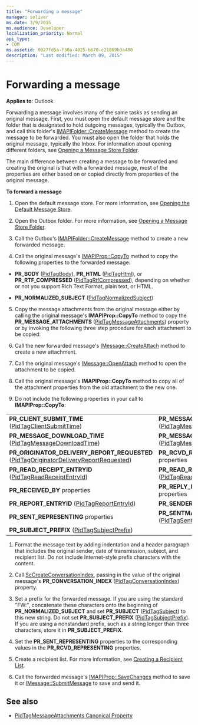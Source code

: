 ```yaml
---
title: "Forwarding a message"
manager: soliver
ms.date: 3/9/2015
ms.audience: Developer
localization_priority: Normal
api_type:
- COM
ms.assetid: 0027fd5a-f30a-4025-b670-c21869b3a480
description: "Last modified: March 09, 2015"
---
```


# Forwarding a message

**Applies to**: Outlook 
  
Forwarding a message involves many of the same tasks as sending an original message. First, you must open the default message store and the folder that is designated to hold outgoing messages, typically the Outbox, and call this folder's [IMAPIFolder::CreateMessage](imapifolder-createmessage.md) method to create the message to be forwarded. You must also open the folder that holds the original message, typically the Inbox. For information about opening different folders, see [Opening a Message Store Folder](opening-a-message-store-folder.md).
  
The main difference between creating a message to be forwarded and creating the original is that with a forwarded message, most of the properties are either based on or copied directly from properties of the original message. 
  
**To forward a message**
  
1. Open the default message store. For more information, see [Opening the Default Message Store](opening-the-default-message-store.md).
    
2. Open the Outbox folder. For more information, see [Opening a Message Store Folder](opening-a-message-store-folder.md).
    
3. Call the Outbox's [IMAPIFolder::CreateMessage](imapifolder-createmessage.md) method to create a new forwarded message. 
    
4. Call the original message's [IMAPIProp::CopyTo](imapiprop-copyto.md) method to copy the following properties to the forwarded message: 
    
  - **PR\_BODY** ([PidTagBody](pidtagbody-canonical-property.md)), **PR\_HTML** ([PidTagHtml](pidtaghtml-canonical-property.md)), or **PR_RTF_COMPRESSED** ([PidTagRtfCompressed](pidtagrtfcompressed-canonical-property.md)), depending on whether or not you support Rich Text Format, plain text, or HTML.
    
  - **PR\_NORMALIZED_SUBJECT** ([PidTagNormalizedSubject](pidtagnormalizedsubject-canonical-property.md)) 
    
5. Copy the message attachments from the original message either by calling the original message's **IMAPIProp::CopyTo** method to copy the **PR_MESSAGE_ATTACHMENTS** ([PidTagMessageAttachments](pidtagmessageattachments-canonical-property.md)) property or by invoking the following three step procedure for each attachment to be copied:
    
  1. Call the new forwarded message's [IMessage::CreateAttach](imessage-createattach.md) method to create a new attachment. 
      
  2. Call the original message's [IMessage::OpenAttach](imessage-openattach.md) method to open the attachment to be copied. 
      
  3. Call the original message's **IMAPIProp::CopyTo** method to copy all of the attachment properties from the old attachment to the new one. 
    
6. Do not include the following properties in your call to **IMAPIProp::CopyTo**: 
    
|||
|:-----|:-----|
|**PR_CLIENT_SUBMIT_TIME** ([PidTagClientSubmitTime](pidtagclientsubmittime-canonical-property.md))  <br/> |**PR_MESSAGE_DELIVERY_TIME** ([PidTagMessageDeliveryTime](pidtagmessagedeliverytime-canonical-property.md))  <br/> |
|**PR_MESSAGE_DOWNLOAD_TIME** ([PidTagMessageDownloadTime](pidtagmessagedownloadtime-canonical-property.md))  <br/> |**PR_MESSAGE_FLAGS** ([PidTagMessageFlags](pidtagmessageflags-canonical-property.md))  <br/> |
|**PR_ORIGINATOR_DELIVERY_REPORT_REQUESTED** ([PidTagOriginatorDeliveryReportRequested](pidtagoriginatordeliveryreportrequested-canonical-property.md))  <br/> |**PR_RCVD_REPRESENTING** properties  <br/> |
|**PR_READ_RECEIPT_ENTRYID** ([PidTagReadReceiptEntryId](pidtagreadreceiptentryid-canonical-property.md))  <br/> |**PR_READ_RECEIPT_REQUESTED** ([PidTagReadReceiptRequested](pidtagreadreceiptrequested-canonical-property.md))  <br/> |
|**PR_RECEIVED_BY** properties  <br/> |**PR_REPLY_RECIPIENT** properties  <br/> |
|**PR_REPORT_ENTRYID** ([PidTagReportEntryId](pidtagreportentryid-canonical-property.md))  <br/> |**PR_SENDER** properties  <br/> |
|**PR_SENT_REPRESENTING** properties  <br/> |**PR_SENTMAIL_ENTRYID** ([PidTagSentMailEntryId](pidtagsentmailentryid-canonical-property.md))  <br/> |
|**PR_SUBJECT_PREFIX** ([PidTagSubjectPrefix](pidtagsubjectprefix-canonical-property.md))  <br/> | <br/> |
   
1. Format the message text by adding indentation and a header paragraph that includes the original sender, date of transmission, subject, and recipient list. Do not include Internet-style prefix characters with the content.
    
2. Call [ScCreateConversationIndex](sccreateconversationindex.md), passing in the value of the original message's **PR_CONVERSATION_INDEX** ([PidTagConversationIndex](pidtagconversationindex-canonical-property.md)) property.
    
3. Set a prefix for the forwarded message. If you are using the standard "FW:", concatenate these characters onto the beginning of **PR_NORMALIZED_SUBJECT** and set **PR_SUBJECT** ([PidTagSubject](pidtagsubject-canonical-property.md)) to this new string. Do not set **PR_SUBJECT_PREFIX** ([PidTagSubjectPrefix](pidtagsubjectprefix-canonical-property.md)). If you are using a nonstandard prefix, such as a string longer than three characters, store it in **PR_SUBJECT_PREFIX**. 
    
4. Set the **PR_SENT_REPRESENTING** properties to the corresponding values in the **PR_RCVD_REPRESENTING** properties. 
    
5. Create a recipient list. For more information, see [Creating a Recipient List](creating-a-recipient-list.md).
    
6. Call the forwarded message's [IMAPIProp::SaveChanges](imapiprop-savechanges.md) method to save it or [IMessage::SubmitMessage](imessage-submitmessage.md) to save and send it. 
    
## See also

- [PidTagMessageAttachments Canonical Property](pidtagmessageattachments-canonical-property.md)

